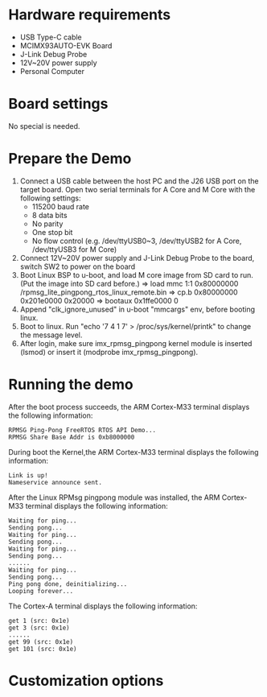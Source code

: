 Hardware requirements
=====================
- USB Type-C cable
- MCIMX93AUTO-EVK Board
- J-Link Debug Probe
- 12V~20V power supply
- Personal Computer

Board settings
============
No special is needed.

Prepare the Demo
===============
1. Connect a USB cable between the host PC and the J26 USB port on the target board.
   Open two serial terminals for A Core and M Core with the following settings:
    - 115200 baud rate
    - 8 data bits
    - No parity
    - One stop bit
    - No flow control
    (e.g. /dev/ttyUSB0~3, /dev/ttyUSB2 for A Core, /dev/ttyUSB3 for M Core)
2. Connect 12V~20V power supply and J-Link Debug Probe to the board, switch SW2 to power on the board
3. Boot Linux BSP to u-boot, and load M core image from SD card to run. (Put the image into SD card before.)
   => load mmc 1:1 0x80000000 /rpmsg_lite_pingpong_rtos_linux_remote.bin
   => cp.b 0x80000000 0x201e0000 0x20000
   => bootaux 0x1ffe0000 0
4. Append "clk_ignore_unused" in u-boot "mmcargs" env, before booting linux.
5. Boot to linux. Run "echo '7 4 1 7' > /proc/sys/kernel/printk" to change the message level.
6. After login, make sure imx_rpmsg_pingpong kernel module is inserted (lsmod) or insert it (modprobe imx_rpmsg_pingpong).

Running the demo
===============
After the boot process succeeds, the ARM Cortex-M33 terminal displays the following information:
~~~~~~~~~~~~~~~~~~~~~~~~~~~~~~~~~~~
RPMSG Ping-Pong FreeRTOS RTOS API Demo...
RPMSG Share Base Addr is 0xb8000000
~~~~~~~~~~~~~~~~~~~~~~~~~~~~~~~~~~~
During boot the Kernel,the ARM Cortex-M33 terminal displays the following information:
~~~~~~~~~~~~~~~~~~~~~~~~~~~~~~~~~~~
Link is up!
Nameservice announce sent.
~~~~~~~~~~~~~~~~~~~~~~~~~~~~~~~~~~~
After the Linux RPMsg pingpong module was installed, the ARM Cortex-M33 terminal displays the following information:
~~~~~~~~~~~~~~~~~~~~~~~~~~~~~~~~~~~
Waiting for ping...
Sending pong...
Waiting for ping...
Sending pong...
Waiting for ping...
Sending pong...
......
Waiting for ping...
Sending pong...
Ping pong done, deinitializing...
Looping forever...
~~~~~~~~~~~~~~~~~~~~~~~~~~~~~~~~~~~
The Cortex-A terminal displays the following information:
~~~~~~~~~~~~~~~~~~~~~~~~~~~~~~~~~~~
get 1 (src: 0x1e)
get 3 (src: 0x1e)
......
get 99 (src: 0x1e)
get 101 (src: 0x1e)
~~~~~~~~~~~~~~~~~~~~~~~~~~~~~~~~~~~
Customization options
=====================
